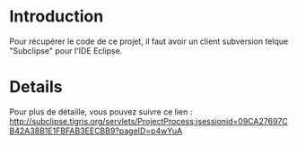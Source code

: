 # Introduction #

Pour récupérer le code de ce projet, il faut avoir un client subversion telque "Subclipse" pour l'IDE Eclipse.


# Details #

Pour plus de détaille, vous pouvez suivre ce lien : http://subclipse.tigris.org/servlets/ProjectProcess;jsessionid=09CA27697CB42A38B1E1FBFAB3EECBB9?pageID=p4wYuA